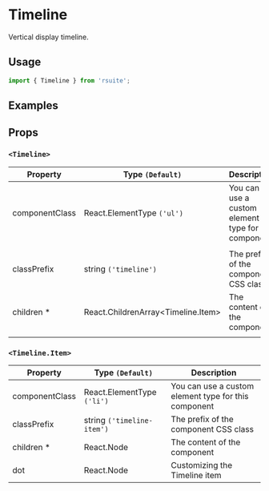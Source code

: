 # Timeline

Vertical display timeline.


## Usage

```js
import { Timeline } from 'rsuite';
```

## Examples

<!--{demo}-->

## Props

### `<Timeline>`


| Property       | Type `(Default)`                         | Description                                           |
| -------------- | ---------------------------------------- | ----------------------------------------------------- |
| componentClass | React.ElementType `('ul')`               | You can use a custom element type for this component |
|                |
| classPrefix    | string `('timeline')`                    | The prefix of the component CSS class                               |
| children \*    | React.ChildrenArray&lt;Timeline.Item&gt; | The content of the component                         |
|                |

### `<Timeline.Item>`


| Property       | Type `(Default)`           | Description                                           |
| -------------- | -------------------------- | ----------------------------------------------------- |
| componentClass | React.ElementType `('li')` | You can use a custom element type for this component |
| classPrefix    | string `('timeline-item')` | The prefix of the component CSS class                               |
| children \*    | React.Node                 | The content of the component                         |
| dot            | React.Node                 | Customizing the Timeline item                         |
